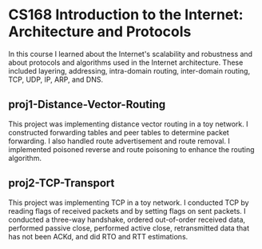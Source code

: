 # CS168 Introduction to the Internet: Architecture and Protocols
In this course I learned about the Internet's scalability and robustness and about protocols and algorithms used in the Internet architecture. These included layering, addressing, intra-domain routing, inter-domain routing, TCP, UDP, IP, ARP, and DNS.
## proj1-Distance-Vector-Routing
This project was implementing distance vector routing in a toy network. I constructed forwarding tables and peer tables to determine packet forwarding. I also handled route advertisement and route removal. I implemented poisoned reverse and route poisoning to enhance the routing algorithm.
## proj2-TCP-Transport
This project was implementing TCP in a toy network. I conducted TCP by reading flags of received packets and by setting flags on sent packets. I conducted a three-way handshake, ordered out-of-order received data, performed passive close, performed active close, retransmitted data that has not been ACKd, and did RTO and RTT estimations.